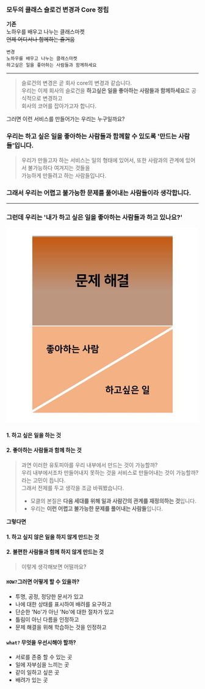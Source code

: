 ### 모두의 클래스 슬로건 변경과 Core 정립

**기존**  
노하우를 배우고 나누는 클래스마켓  
~~언제 어디서나 함께하는 즐거움~~  
```
변경  
노하우를 배우고 나누는 클래스마켓
하고싶은 일을 좋아하는 사람들과 함께하세요  
```  

-------
> 슬로건의 변경은 곧 회사 core의 변경과 같습니다.  
> 우리는 이제 회사의 슬로건을 **하고싶은 일을 좋아하는 사람들과 함께하세요**로 공식적으로 변경하고  
> 회사의 코어를 잡아가고자 합니다.  

그러면 이런 서비스를 만들어가는 우리는 누구일까요?

### 우리는 하고 싶은 일을 좋아하는 사람들과 함께할 수 있도록 '만드는 사람들'입니다.  
> 우리가 만들고자 하는 서비스는 일의 형태에 있어서, 또한 사람과의 관계에 있어서 불가능하다 여겨지는 것들을  
> 가능하게 만들려고 하는 사람들입니다. 

### 그래서 우리는 어렵고 불가능한 문제를 풀어내는 사람들이라 생각합니다.

----

### 그런데 우리는 '내가 하고 싶은 일을 좋아하는 사람들과 하고 있나요?'  

![문제해결단계](../assets/image/문제해결단계.JPG)

#### 1. 하고 싶은 일을 하는 것  

#### 2. 좋아하는 사람들과 함께 하는 것  

> 과연 이러한 유토피아를 우리 내부에서 만드는 것이 가능할까?  
> 우리 내부에서조차 만들어내지 못하는 것을 서비스로 만들어내는 것이 가능할까? 라는 고민이 듭니다.  
> 그래서 전제를 두고 생각을 조금 바꿔봤습니다.  
> - 모클의 본질은 **다음 세대를 위해 일과 사람간의 관계를 재정의하는 것**입니다.  
> - 우리는 **이런 어렵고 불가능한 문제를 풀어내는 사람들**입니다.  

**그렇다면**  
#### 1. 하고 싶지 않은 일을 하지 않게 만드는 것  
#### 2. 불편한 사람들과 함께 하지 않게 만드는 것  
> 이렇게 생각해보면 어떨까요?  

#### ```HOW?```그러면 어떻게 할 수 있을까?

- 투명, 공정, 정당한 문서가 있고
- 나에 대한 상태를 표시하여 배려를 요구하고
- 단순한 'No'가 아닌 'No'에 대한 절차가 있고
- 틀림이 아닌 다름을 인정하고
- 문제 해결을 위해 학습하는 것을 인정하고  

#### ```what?``` 무엇을 우선시해야 할까? 

- 서로를 존중 할 수 있는 곳
- 일에 자부심을 느끼는 곳
- 같이 일하고 싶은 곳
- 배려가 있는 곳
